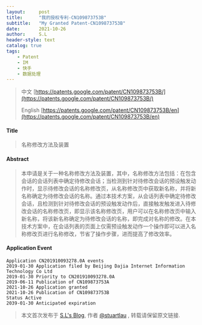 ```yaml
---
layout:     post
title:      "我的授权专利-CN109873753B"
subtitle:   "My Granted Patent-CN109873753B"
date:       2021-10-26
author:     S.L
header-style: text
catalog: true
tags:
    - Patent
    - IM
    - 快手
    - 数据处理
---
```

> 中文 [https://patents.google.com/patent/CN109873753B/](https://patents.google.com/patent/CN109873753B/)
>
> English [https://patents.google.com/patent/CN109873753B/en](https://patents.google.com/patent/CN109873753B/en)

#### Title
> 名称修改方法及装置












#### Abstract
> 本申请是关于一种名称修改方法及装置，其中，名称修改方法包括：在包含会话的会话列表中确定待修改会话；当检测到针对待修改会话的预设触发动作时，显示待修改会话的名称修改页，从名称修改页中获取新名称，并将新名称确定为待修改会话的名称。通过本技术方案，从会话列表中确定待修改会话，且检测到针对待修改会话的预设触发动作后，直接触发触发进入待修改会话的名称修改页，即显示该名称修改页，用户可以在名称修改页中输入新名称，将该新名称确定为待修改会话的名称，即完成对名称的修改。在本技术方案中，在会话列表的页面上仅需预设触发动作一个操作即可以进入名称修改页进行名称修改，节省了操作步骤，进而提高了修改效率。












#### Application Event
```
Application CN201910093278.0A events 
2019-01-30 Application filed by Beijing Dajia Internet Information Technology Co Ltd
2019-01-30 Priority to CN201910093278.0A
2019-06-11 Publication of CN109873753A
2021-10-26 Application granted
2021-10-26 Publication of CN109873753B
Status Active
2039-01-30 Anticipated expiration
```
> 本文首次发布于 [S.L's Blog](https://liushuo.me), 作者 [@stuartlau](http://github.com/stuartlau) ,
转载请保留原文链接.
